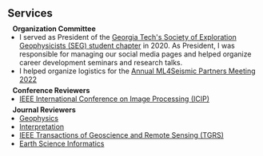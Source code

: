<h1 id="services"></h1>

<h2 style="margin: 60px 0px 10px;">Services</h2>

<h4 style="margin:0 10px 0;">Organization Committee</h4>

<ul style="margin:0 0 5px;">
  <li>I served as President of the <a href="https://www.facebook.com/SEGatGT/">Georgia Tech's Society of Exploration Geophysicists (SEG) student chapter</a> in 2020. As President, I was responsible for managing our social media pages and helped organize career development seminars and research talks.</li>
  <li>I helped organize logistics for the <a href="https://slim.gatech.edu/content/ML4Seismic-Partners-Meeting-Fall-2022">Annual ML4Seismic Partners Meeting 2022</a></li>
</ul>

<h4 style="margin:0 10px 0;">Conference Reviewers</h4>

<ul style="margin:0 0 5px;">
  <li><a href="https://2022.ieeeicip.org/"><autocolor>IEEE International Conference on Image Processing (ICIP)</autocolor></a></li>
</ul>

<h4 style="margin:0 10px 0;">Journal Reviewers</h4>

<ul style="margin:0 0 20px;">
  <li><a href="https://library.seg.org/journal/gpysa7"><autocolor>Geophysics</autocolor></a></li>
  <li><a href="https://library.seg.org/journal/inteio"><autocolor>Interpretation</autocolor></a></li>
 <li><a href="https://www.grss-ieee.org/publications/transactions-on-geoscience-remote-sensing/"><autocolor>IEEE Transactions of Geoscience and Remote Sensing (TGRS)</autocolor></a></li>
<li><a href="https://link.springer.com/journal/12145"><autocolor>Earth Science Informatics</autocolor></a></li>
</ul>
